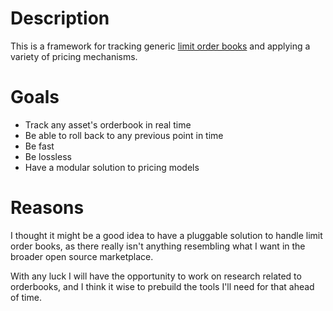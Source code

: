 # Description
This is a framework for tracking generic [limit order books](https://en.wikipedia.org/wiki/Central_limit_order_book) and applying a variety of pricing mechanisms.

# Goals
- Track any asset's orderbook in real time
- Be able to roll back to any previous point in time
- Be fast
- Be lossless
- Have a modular solution to pricing models

# Reasons
I thought it might be a good idea to have a pluggable solution to handle limit order books, as there really isn't anything resembling what I want in the broader open source marketplace.

With any luck I will have the opportunity to work on research related to orderbooks, and I think it wise to prebuild the tools I'll need for that ahead of time.
